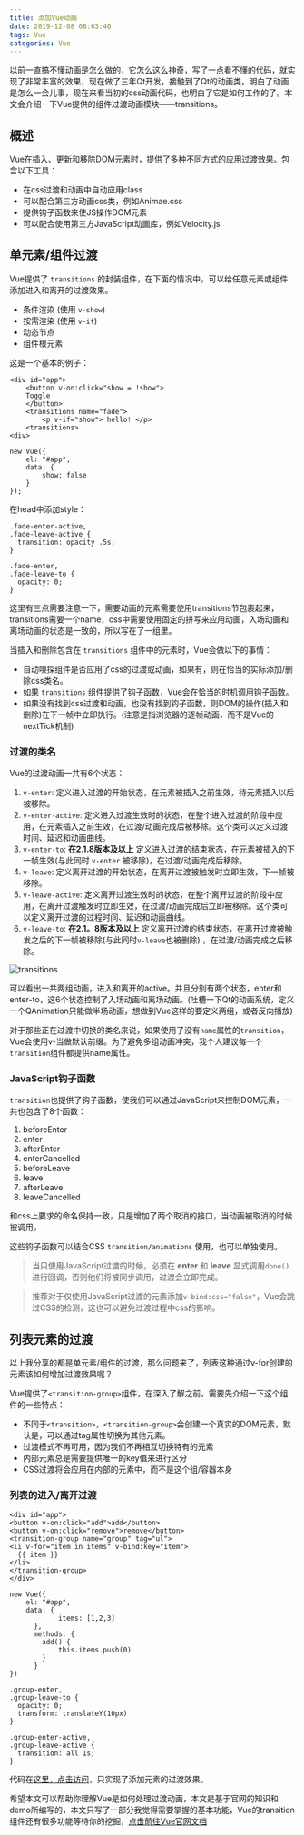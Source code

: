 ```yaml
---
title: 添加Vue动画
date: 2019-12-08 08:03:40
tags: Vue
categories: Vue
---
```


以前一直搞不懂动画是怎么做的，它怎么这么神奇，写了一点看不懂的代码，就实现了非常丰富的效果，现在做了三年Qt开发，接触到了Qt的动画类，明白了动画是怎么一会儿事，现在来看当初的css动画代码，也明白了它是如何工作的了。本文会介绍一下Vue提供的组件过渡动画模块——transitions。

<!-- more -->

## 概述

Vue在插入、更新和移除DOM元素时，提供了多种不同方式的应用过渡效果。包含以下工具：

- 在css过渡和动画中自动应用class
- 可以配合第三方动画css类，例如Animae.css
- 提供钩子函数来使JS操作DOM元素
- 可以配合使用第三方JavaScript动画库，例如Velocity.js

## 单元素/组件过渡

Vue提供了 `transitions` 的封装组件，在下面的情况中，可以给任意元素或组件添加进入和离开的过渡效果。

- 条件渲染 (使用 `v-show`)
- 按需渲染 (使用 `v-if`)
- 动态节点
- 组件根元素

这是一个基本的例子：

```
<div id="app">
    <button v-on:click="show = !show">
    Toggle
    </button>
    <transitions name="fade">
        <p v-if="show"> hello! </p>
    <transitions>
<div>
```

```
new Vue({
    el: "#app",
    data: {
        show: false
    }
});
```

在head中添加style：

```
.fade-enter-active,
.fade-leave-active {
  transition: opacity .5s;
}

.fade-enter,
.fade-leave-to {
  opacity: 0;
}
```

这里有三点需要注意一下，需要动画的元素需要使用transitions节包裹起来，transitions需要一个name，css中需要使用固定的拼写来应用动画，入场动画和离场动画的状态是一致的，所以写在了一组里。

当插入和删除包含在 `transitions` 组件中的元素时，Vue会做以下的事情：

- 自动嗅探组件是否应用了css的过渡或动画，如果有，则在恰当的实际添加/删除css类名。
- 如果 `transitions` 组件提供了钩子函数，Vue会在恰当的时机调用钩子函数。
- 如果没有找到css过渡和动画，也没有找到钩子函数，则DOM的操作(插入和删除)在下一帧中立即执行。(注意是指浏览器的逐帧动画，而不是Vue的nextTick机制)

### 过渡的类名

Vue的过渡动画一共有6个状态：

1. `v-enter`: 定义进入过渡的开始状态，在元素被插入之前生效，待元素插入以后被移除。
2. `v-enter-active`: 定义进入过渡生效时的状态，在整个进入过渡的阶段中应用，在元素插入之前生效，在过渡/动画完成后被移除。这个类可以定义过渡时间、延迟和动画曲线。
3. `v-enter-to`: **在2.1.8版本及以上** 定义进入过渡的结束状态，在元素被插入的下一帧生效(与此同时 `v-enter` 被移除)，在过渡/动画完成后移除。
4. `v-leave`: 定义离开过渡的开始状态，在离开过渡被触发时立即生效，下一帧被移除。
5. `v-leave-active`: 定义离开过渡生效时的状态，在整个离开过渡的阶段中应用，在离开过渡触发时立即生效，在过渡/动画完成后立即被移除。这个类可以定义离开过渡的过程时间、延迟和动画曲线。
6. `v-leave-to`: **在2.1。8版本及以上** 定义离开过渡的结束状态，在离开过渡被触发之后的下一帧被移除(与此同时`v-leave`也被删除)
，在过渡/动画完成之后移除。

![transitions](https://cn.vuejs.org/images/transition.png)

可以看出一共两组动画，进入和离开的active。并且分别有两个状态，enter和enter-to，这6个状态控制了入场动画和离场动画。(吐槽一下Qt的动画系统，定义一个QAnimation只能做半场动画，想做到Vue这样的要定义两组，或者反向播放)

对于那些正在过渡中切换的类名来说，如果使用了没有`name`属性的`transition`，Vue会使用v-当做默认前缀。为了避免多组动画冲突，我个人建议每一个`transition`组件都提供name属性。

### JavaScript钩子函数

`transition`也提供了钩子函数，使我们可以通过JavaScript来控制DOM元素，一共也包含了8个函数：

1. beforeEnter
2. enter
3. afterEnter
4. enterCancelled
5. beforeLeave
6. leave
7. afterLeave
8. leaveCancelled

和css上要求的命名保持一致，只是增加了两个取消的接口，当动画被取消的时候被调用。

这些钩子函数可以结合CSS `transition/animations` 使用，也可以单独使用。

> 当只使用JavaScript过渡的时候，必须在 **enter** 和 **leave** 显式调用`done()`进行回调，否则他们将被同步调用，过渡会立即完成。

> 推荐对于仅使用JavaScript过渡的元素添加`v-bind:css="false"`，Vue会跳过CSS的检测，这也可以避免过渡过程中css的影响。

## 列表元素的过渡

以上我分享的都是单元素/组件的过渡，那么问题来了，列表这种通过v-for创建的元素该如何增加过渡效果呢？

Vue提供了`<transition-group>`组件，在深入了解之前，需要先介绍一下这个组件的一些特点：

- 不同于`<transition>`，`<transition-group>`会创建一个真实的DOM元素，默认是<span>，可以通过tag属性切换为其他元素。
- 过渡模式不再可用，因为我们不再相互切换特有的元素
- 内部元素总是需要提供唯一的key值来进行区分
- CSS过渡将会应用在内部的元素中，而不是这个组/容器本身

### 列表的进入/离开过渡

```
<div id="app">
<button v-on:click="add">add</button>
<button v-on:click="remove">remove</button>
<transition-group name="group" tag="ul">
<li v-for="item in items" v-bind:key="item">
  {{ item }}
</li>
</transition-group>
</div>
```

```
new Vue({
	el: "#app",
	data: {
			items: [1,2,3]
	  },
	  methods: {
	  	add() {
	  		this.items.push(0)
	  	}
	  }
})
```

```
.group-enter,
.group-leave-to {
  opacity: 0;
  transform: translateY(10px)
}

.group-enter-active,
.group-leave-active {
  transition: all 1s;
}
```

代码在[这里，点击访问](https://jsfiddle.net/justforlxz/9denwmor/20/)，只实现了添加元素的过渡效果。

希望本文可以帮助你理解Vue是如何处理过渡动画，本文是基于官网的知识和demo所编写的，本文只写了一部分我觉得需要掌握的基本功能，Vue的transition组件还有很多功能等待你的挖掘，[点击前往Vue官网文档](https://cn.vuejs.org/v2/guide/transitions.html)
